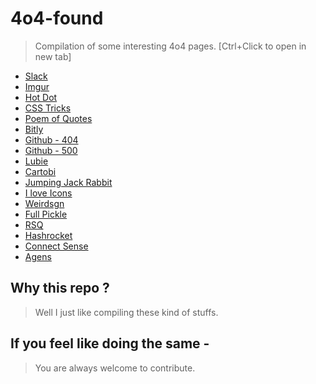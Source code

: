 # 4o4-found 

> Compilation of some interesting 4o4 pages.  [Ctrl+Click to open in new tab]


* [Slack](https://slack.com/404?utm_content=bufferedc61&utm_medium=social&utm_source=twitter.com&utm_campaign=buffer)
* [Imgur](http://imgur.com/404)
* [Hot Dot](http://hotdot.pro/404/)
* [CSS Tricks](https://css-tricks.com/thispagedoesntexist)
* [Poem of Quotes](http://www.poemofquotes.com/404)
* [Bitly](https://bitly.com/a/404notfound)
* [Github - 404 ](https://github.com/404)
* [Github - 500 ](https://github.com/500)
* [Lubie](https://lubie.co/404notfound)
* [Cartobi](http://cartobi.com/404notfound)
* [Jumping Jack Rabbit](http://www.jumpingjackrabbit.com/404)
* [I love Icons](http://iloveicons.ru/404)
* [Weirdsgn](http://www.weirdsgn.com/404/)
* [Full Pickle](http://www.fullpickle.com/404/)
* [RSQ](http://rsq.com/404)
* [Hashrocket](https://hashrocket.com/404)
* [Connect Sense](https://www.connectsense.com/404notfound)
* [Agens](https://www.agens.no/404)

## Why this repo ?

> Well I just like compiling these kind of stuffs. 


## If you feel like doing the same - 

> You are always welcome to contribute.














